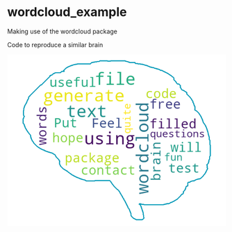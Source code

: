 # wordcloud_example
Making use of the wordcloud package

Code to reproduce a similar brain

![generated brain](output.png)

